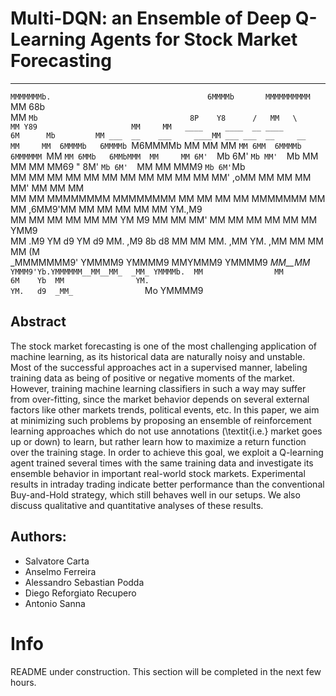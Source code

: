 # Multi-DQN: an Ensemble of Deep Q-Learning Agents for Stock Market Forecasting

                                                                                                                  
                                                                                                                  
________                                      ____        __________                   ___                        
`MMMMMMMb.                                   6MMMMb       MMMMMMMMMM                   `MM 68b                    
 MM    `Mb                                  8P    Y8      /   MM   \                    MM Y89                    
 MM     MM   ____     ____  __ ____        6M      Mb         MM ___  __    ___     ____MM ___ ___  __     __     
 MM     MM  6MMMMb   6MMMMb `M6MMMMb       MM      MM         MM `MM 6MM  6MMMMb   6MMMMMM `MM `MM 6MMb   6MMbMMM 
 MM     MM 6M'  `Mb 6M'  `Mb MM'  `Mb      MM      MM         MM  MM69 " 8M'  `Mb 6M'  `MM  MM  MMM9 `Mb 6M'`Mb   
 MM     MM MM    MM MM    MM MM    MM      MM      MM         MM  MM'        ,oMM MM    MM  MM  MM'   MM MM  MM   
 MM     MM MMMMMMMM MMMMMMMM MM    MM      MM      MM MMMMMMM MM  MM     ,6MM9'MM MM    MM  MM  MM    MM YM.,M9   
 MM     MM MM       MM       MM    MM      YM      M9         MM  MM     MM'   MM MM    MM  MM  MM    MM  YMM9    
 MM    .M9 YM    d9 YM    d9 MM.  ,M9       8b    d8          MM  MM     MM.  ,MM YM.  ,MM  MM  MM    MM (M       
_MMMMMMM9'  YMMMM9   YMMMM9  MMYMMM9         YMMMM9          _MM__MM_    `YMMM9'Yb.YMMMMMM__MM__MM_  _MM_ YMMMMb. 
                             MM                MM                                                        6M    Yb 
                             MM                YM.                                                       YM.   d9 
                            _MM_                `Mo                                                       YMMMM9  

## Abstract 

The stock market forecasting is one of the most challenging application of machine learning, as its historical data are naturally noisy and unstable. Most of the successful approaches act in a supervised manner, labeling training data as being of positive or negative moments of the market. However, training machine learning classifiers in such a way may suffer from over-fitting, since the market behavior depends on several external factors like other markets trends, political events, etc. In this paper, we aim at minimizing such problems by proposing an ensemble of reinforcement learning approaches which do not use annotations (\textit{i.e.} market goes up or down) to learn, but rather learn how to maximize a return function over the training stage. In order to achieve this goal, we exploit a Q-learning agent trained several times with the same training data and investigate its ensemble behavior in important real-world stock markets. Experimental results in intraday trading indicate better performance than the conventional Buy-and-Hold strategy, which still behaves well in our setups. We also discuss qualitative and quantitative analyses of these results.

## Authors: 

- Salvatore Carta
- Anselmo Ferreira
- Alessandro Sebastian Podda
- Diego Reforgiato Recupero
- Antonio Sanna

# Info 

README under construction. This section will be completed in the next few hours.
